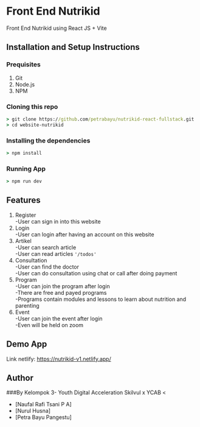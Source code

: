# Front End Nutrikid
Front End Nutrikid using React JS + Vite

## Installation and Setup Instructions

### Prequisites
1. Git
2. Node.js
3. NPM
   

### Cloning this repo
```cmd
> git clone https://github.com/petrabayu/nutrikid-react-fullstack.git
> cd website-nutrikid
```

### Installing the dependencies
```cmd
> npm install
```

### Running App
```cmd
> npm run dev
```

## Features

1. Register </br>
   -User can sign in into this website </br>
2. Login </br>
   -User can login after having an account on this website </br>
3. Artikel </br>
   -User can search article </br>
   -User can read articles `'/todos'` </br>
4. Consultation </br>
   -User can find the doctor </br>
   -User can do consultation using chat or call after doing payment</br>
9. Program </br>
   -User can join the program after login </br>
   -There are free and payed programs </br>
   -Programs contain modules and lessons to learn about nutrition and parenting </br>
10. Event </br>
   -User can join the event after login</br>
   -Even will be held on zoom </br>
    
## Demo App
Link netlify: https://nutrikid-v1.netlify.app/

## Author
###By Kelompok 3- Youth Digital Acceleration Skilvul x YCAB <
- [Naufal Rafi Tsani P A]
- [Nurul Husna]
- [Petra Bayu Pangestu] 
